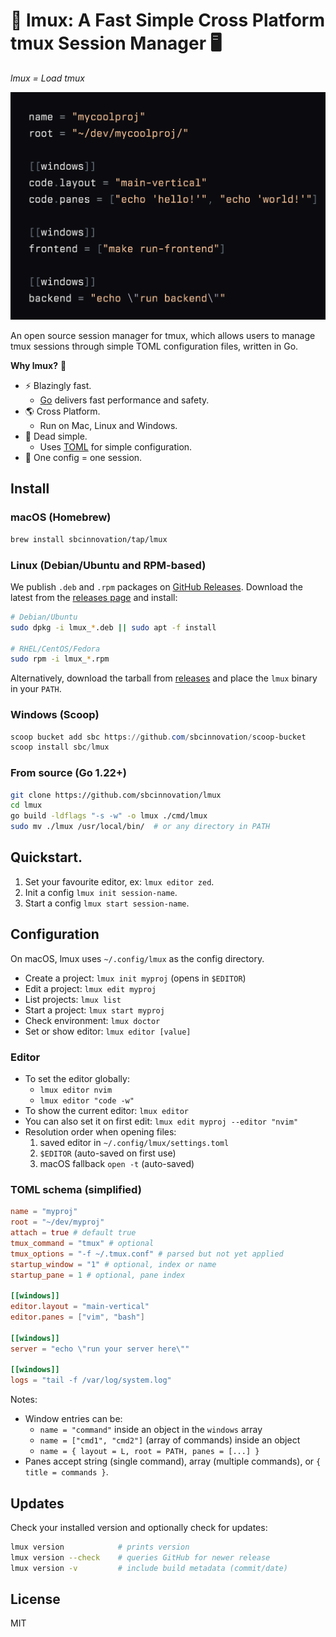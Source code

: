 # 🚀 lmux: A Fast Simple Cross Platform tmux Session Manager 🖥️

_lmux = Load tmux_

![lmux example](docs/assets/mycoolproj.png)

An open source session manager for tmux, which allows users to manage tmux sessions through simple TOML configuration files, written in Go.

**Why lmux?** 🤔

- ⚡️ Blazingly fast.
  - [Go](https://github.com/golang/go) delivers fast performance and safety.
- 🌎 Cross Platform.
  - Run on Mac, Linux and Windows.
- 🎯 Dead simple.
  - Uses [TOML](https://github.com/toml-lang/toml) for simple configuration.
- 📄 One config = one session.

## Install

### macOS (Homebrew)

```bash
brew install sbcinnovation/tap/lmux
```

### Linux (Debian/Ubuntu and RPM-based)

We publish `.deb` and `.rpm` packages on [GitHub Releases](https://github.com/sbcinnovation/lmux/releases). Download the latest from the [releases page](https://github.com/sbcinnovation/lmux/releases) and install:

```bash
# Debian/Ubuntu
sudo dpkg -i lmux_*.deb || sudo apt -f install

# RHEL/CentOS/Fedora
sudo rpm -i lmux_*.rpm
```

Alternatively, download the tarball from [releases](https://github.com/sbcinnovation/lmux/releases) and place the `lmux` binary in your `PATH`.

### Windows (Scoop)

```powershell
scoop bucket add sbc https://github.com/sbcinnovation/scoop-bucket
scoop install sbc/lmux
```

### From source (Go 1.22+)

```bash
git clone https://github.com/sbcinnovation/lmux
cd lmux
go build -ldflags "-s -w" -o lmux ./cmd/lmux
sudo mv ./lmux /usr/local/bin/  # or any directory in PATH
```

## Quickstart.

1. Set your favourite editor, ex: `lmux editor zed`.
2. Init a config `lmux init session-name`.
3. Start a config `lmux start session-name`.

## Configuration

On macOS, lmux uses `~/.config/lmux` as the config directory.

- Create a project: `lmux init myproj` (opens in `$EDITOR`)
- Edit a project: `lmux edit myproj`
- List projects: `lmux list`
- Start a project: `lmux start myproj`
- Check environment: `lmux doctor`
- Set or show editor: `lmux editor [value]`

### Editor

- To set the editor globally:
  - `lmux editor nvim`
  - `lmux editor "code -w"`
- To show the current editor: `lmux editor`
- You can also set it on first edit: `lmux edit myproj --editor "nvim"`
- Resolution order when opening files:
  1. saved editor in `~/.config/lmux/settings.toml`
  2. `$EDITOR` (auto-saved on first use)
  3. macOS fallback `open -t` (auto-saved)

### TOML schema (simplified)

```toml
name = "myproj"
root = "~/dev/myproj"
attach = true # default true
tmux_command = "tmux" # optional
tmux_options = "-f ~/.tmux.conf" # parsed but not yet applied
startup_window = "1" # optional, index or name
startup_pane = 1 # optional, pane index

[[windows]]
editor.layout = "main-vertical"
editor.panes = ["vim", "bash"]

[[windows]]
server = "echo \"run your server here\""

[[windows]]
logs = "tail -f /var/log/system.log"

```

Notes:

- Window entries can be:
  - `name = "command"` inside an object in the `windows` array
  - `name = ["cmd1", "cmd2"]` (array of commands) inside an object
  - `name = { layout = L, root = PATH, panes = [...] }`
- Panes accept string (single command), array (multiple commands), or `{ title = commands }`.

## Updates

Check your installed version and optionally check for updates:

```bash
lmux version            # prints version
lmux version --check    # queries GitHub for newer release
lmux version -v         # include build metadata (commit/date)
```

## License

MIT
